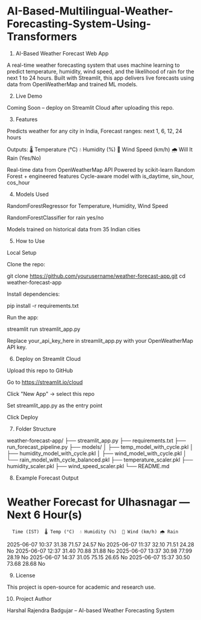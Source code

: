 # AI-Based-Multilingual-Weather-Forecasting-System-Using-Transformers

1. AI-Based Weather Forecast Web App

A real-time weather forecasting system that uses machine learning to predict temperature, humidity, wind speed, and the likelihood of rain for the next 1 to 24 hours. Built with Streamlit, this app delivers live forecasts using data from OpenWeatherMap and trained ML models.

2. Live Demo

Coming Soon – deploy on Streamlit Cloud after uploading this repo.

3. Features

Predicts weather for any city in India, Forecast ranges: next 1, 6, 12, 24 hours 

Outputs:
🌡️ Temperature (°C)
💧 Humidity (%)
🍃 Wind Speed (km/h)
🌧️ Will It Rain (Yes/No)

Real-time data from OpenWeatherMap API Powered by scikit-learn Random Forest + engineered features Cycle-aware model with is_daytime, sin_hour, cos_hour

4. Models Used

RandomForestRegressor for Temperature, Humidity, Wind Speed
 
RandomForestClassifier for rain yes/no

Models trained on historical data from 35 Indian cities

5. How to Use

Local Setup

Clone the repo:

git clone https://github.com/yourusername/weather-forecast-app.git
cd weather-forecast-app

Install dependencies:

pip install -r requirements.txt

Run the app:

streamlit run streamlit_app.py

Replace your_api_key_here in streamlit_app.py with your OpenWeatherMap API key.

6. Deploy on Streamlit Cloud

Upload this repo to GitHub

Go to https://streamlit.io/cloud

Click "New App" → select this repo

Set streamlit_app.py as the entry point

Click Deploy 

7. Folder Structure

weather-forecast-app/
├── streamlit_app.py
├── requirements.txt
├── run_forecast_pipeline.py
├── models/
│   ├── temp_model_with_cycle.pkl
│   ├── humidity_model_with_cycle.pkl
│   ├── wind_model_with_cycle.pkl
│   └── rain_model_with_cycle_balanced.pkl
├── temperature_scaler.pkl
├── humidity_scaler.pkl
├── wind_speed_scaler.pkl
└── README.md

8. Example Forecast Output

 Weather Forecast for Ulhasnagar — Next 6 Hour(s)
============================================================
      Time (IST)  🌡️ Temp (°C)  💧 Humidity (%)  🍃 Wind (km/h) 🌧️ Rain
2025-06-07 10:37         31.38           71.57          24.57      No
2025-06-07 11:37         32.10           71.51          24.28      No
2025-06-07 12:37         31.40           70.88          31.88      No
2025-06-07 13:37         30.98           77.99          28.19      No
2025-06-07 14:37         31.05           75.15          26.65      No
2025-06-07 15:37         30.50           73.68          28.68      No

9. License

This project is open-source for academic and research use.

10. Project Author

Harshal Rajendra Badgujar – AI-based Weather Forecasting System


